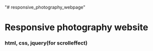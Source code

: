 "# responsive_photography_webpage" 
# Responsive photography website
### html, css, jquery(for scrolleffect)
